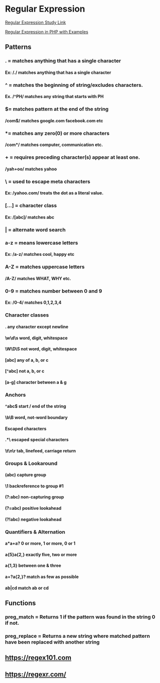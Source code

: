 # Regular Expression

[Regular Expression Study Link](https://www.php.net/manual/en/book.pcre.php)

[Regular Expression in PHP with Examples](https://mohasin-dev.medium.com/regex-regular-expression-in-php-you-should-know-f14ee1606b90)


## Patterns

### . = matches anything that has a single character
#### Ex: /./ matches anything that has a single character

### ^ = matches the beginning of string/excludes characters.

#### Ex. /^PH/ matches any string that starts with PH

### $= matches pattern at the end of the string

#### /com$/ matches google.com facebook.com etc

### *= matches any zero(0) or more characters

#### /com*/ matches computer, communication etc.

### + = requires preceding character(s) appear at least one.

#### /yah+oo/ matches yahoo

### \ = used to escape meta characters

#### Ex: /yahoo\.com/ treats the dot as a literal value.

### [...] = character class

#### Ex: /[abc]/ matches abc

### | = alternate word search

### a-z = means lowercase letters

#### Ex: /a-z/ matches cool, happy etc

### A-Z = matches uppercase letters

#### /A-Z/ matches WHAT, WHY etc.

### 0-9 = matches number between 0 and 9

#### Ex: /0-4/ matches 0,1,2,3,4 


###   Character classes

#### .	any character except newline

#### \w\d\s	word, digit, whitespace

#### \W\D\S	not word, digit, whitespace

#### [abc]	any of a, b, or c

#### [^abc]	not a, b, or c

#### [a-g]	character between a & g


### Anchors

#### ^abc$	start / end of the string

#### \b\B	word, not-word boundary


#### Escaped characters

#### \.\*\\	escaped special characters

#### \t\n\r	tab, linefeed, carriage return

### Groups & Lookaround


#### (abc)	capture group


#### \1	backreference to group #1

#### (?:abc)	non-capturing group

#### (?=abc)	positive lookahead

#### (?!abc)	negative lookahead

### Quantifiers & Alternation

#### a*a+a?	0 or more, 1 or more, 0 or 1

#### a{5}a{2,}	exactly five, two or more

#### a{1,3}	between one & three

#### a+?a{2,}?	match as few as possible

#### ab|cd	match ab or cd



## Functions

### preg_match = Returns 1 if the pattern was found in the string 0 if not.

### preg_replace = Returns a new string where matched pattern have been replaced with another string

## https://regex101.com

## https://regexr.com/
